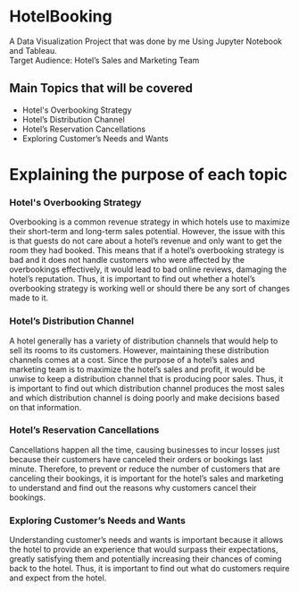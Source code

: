 # HotelBooking
A Data Visualization Project that was done by me Using Jupyter Notebook and Tableau.<br>
Target Audience: Hotel’s Sales and Marketing Team
## Main Topics that will be covered
* Hotel's Overbooking Strategy
* Hotel’s Distribution Channel 
* Hotel’s Reservation Cancellations
* Exploring Customer’s Needs and Wants
# Explaining the purpose of each topic
### Hotel's Overbooking Strategy
Overbooking is a common revenue strategy in which hotels use to maximize their short-term and long-term sales potential. However, the issue with this is that guests do not care about a hotel’s revenue and only want to get the room they had booked. This means that if a hotel’s overbooking strategy is bad and it does not handle customers who were affected by the overbookings effectively, it would lead to bad online reviews, damaging the hotel’s reputation. Thus, it is important to find out whether a hotel’s overbooking strategy is working well or should there be any sort of changes made to it.

### Hotel’s Distribution Channel 
A hotel generally has a variety of distribution channels that would help to sell its rooms to its customers. However, maintaining these distribution channels comes at a cost. Since the purpose of a hotel’s sales and marketing team is to maximize the hotel’s sales and profit, it would be unwise to keep a distribution channel that is producing poor sales. Thus, it is important to find out which distribution channel produces the most sales and which distribution channel is doing poorly and make decisions based on that information.

### Hotel’s Reservation Cancellations
Cancellations happen all the time, causing businesses to incur losses just because their customers have canceled their orders or bookings last minute. Therefore, to prevent or reduce the number of customers that are canceling their bookings, it is important for the hotel’s sales and marketing to understand and find out the reasons why customers cancel their bookings.

### Exploring Customer’s Needs and Wants
Understanding customer’s needs and wants is important because it allows the hotel to provide an experience that would surpass their expectations, greatly satisfying them and potentially increasing their chances of coming back to the hotel. Thus, it is important to find out what do customers require and expect from the hotel.
